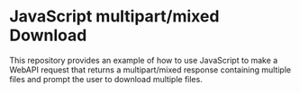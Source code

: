  # JavaScript multipart/mixed Download

This repository provides an example of how to use JavaScript to make a WebAPI request that returns a multipart/mixed response containing multiple files and prompt the user to download multiple files.

